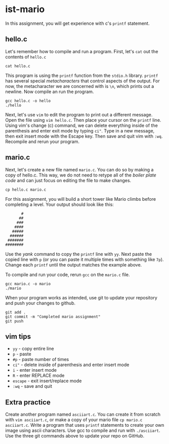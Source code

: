 # ist-mario
In this assignment, you will get experience with c's `printf` statement.

## hello.c
Let's remember how to compile and run a program. First, let's `cat` out the contents of `hello.c`

```
cat hello.c
```

This program is using the `printf` function from the `stdio.h` library. `printf` has several special *metacharacters* that control aspects of the output. For now, the metacharacter we are concerned with is `\n`, which prints out a newline. Now compile an run the program.

```
gcc hello.c -o hello
./hello
```

Next, let's use `vim` to edit the program to print out a different message. Open the file using `vim hello.c`. Then place your cursor on the `printf` line. Using vim's change (c) command, we can delete everything inside of the parenthesis and enter exit mode by typing `ci"`. Type in a new message, then exit insert mode with the Escape key. Then save and quit vim with `:wq`. Recompile and rerun your program.

## mario.c
Next, let's create a new file named `mario.c`. You can do so by making a copy of hello.c. This way, we do not need to retype all of the *boiler plate code* and can just focus on editing the file to make changes.

```
cp hello.c mario.c
```

For this assignment, you will build a short tower like Mario climbs before completing a level. Your output should look like this:

```
       #
      ##
     ###
    ####
   #####
  ######
 #######
########
```

Use the *yank* command to copy the `printf` line with `yy`. Next paste the copied line with `p` (or you can paste it multiple times with something like `7p`). Change each `printf` until the output matches the example above.

To compile and run your code, rerun `gcc` on the `mario.c` file.

```
gcc mario.c -o mario
./mario
```

When your program works as intended, use git to update your repository and push your changes to github.

```
git add .
git commit -m "Completed mario assignment"
git push
```

## vim tips
- `yy` - copy entire line
- `p` - paste
- `#p` - paste number of times
- `ci"` - delete inside of parenthesis and enter insert mode
- `i` - enter insert mode
- `R` - enter REPLACE mode
- `escape` - exit insert/replace mode
- `:wq` - save and quit

## Extra practice
Create another program named `asciiart.c`. You can create it from scratch with `vim asciiart.c`, or make a copy of your mario file `cp mario.c asciiart.c`. Write a program that uses `printf` statements to create your own image using ascii characters. Use gcc to compile and run with `./asciiart`. Use the three git commands above to update your repo on GitHub.
